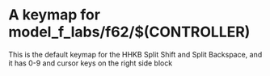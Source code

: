 # A keymap for model_f_labs/f62/$(CONTROLLER)

This is the default keymap for the HHKB Split Shift and Split Backspace, and it has 0-9 and cursor keys on the right side block
